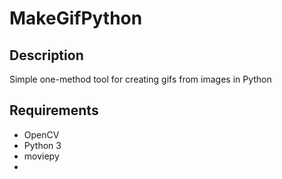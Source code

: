 # MakeGifPython

## Description

Simple one-method tool for creating gifs from images in Python 

## Requirements
 - OpenCV
 - Python 3
 - moviepy
 - 